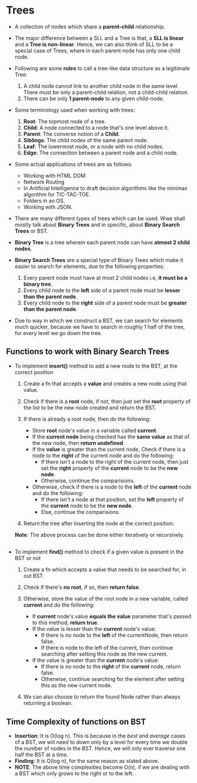 # Trees

-   A collection of nodes which share a **parent-child** relationship.
-   The major difference between a SLL and a Tree is that, a **SLL is linear** and a **Tree is non-linear**. Hence, we can also think of SLL to be a special case of Trees, where in each parent node has only one child node.
-   Following are some **rules** to call a tree-like data structure as a legitimate Tree:

    1. A child node cannot link to another child node in the same level. There must be only a parent-child relation, not a child-child relation.
    2. There can be only **1 parent-node** to any given child-node.

-   Some terminology used when working with trees:

    1. **Root**: The topmost node of a tree.
    2. **Child**: A node connected to a node that's one level above it.
    3. **Parent**: The converse notion of a **Child**.
    4. **Siblings**: The child nodes of the same parent node.
    5. **Leaf**: The lowermost node, or a node with no child nodes.
    6. **Edge**: The connection between a parent node and a child node.

-   Some actual applications of trees are as follows:

    -   Working with HTML DOM
    -   Network Routing
    -   In Artificial Intelligence to draft decision algorithms like the minimax algorithm for TIC-TAC-TOE.
    -   Folders in an OS.
    -   Working with JSON.

-   There are many different types of trees which can be used. Wwe shall mostly talk about **Binary Trees** and in specific, about **Binary Search Trees** or BST.

-   **Binary Tree** is a tree wherein each parent node can have **atmost 2 child nodes**.
-   **Binary Search Trees** are a special type of Binary Trees which make it easier to search for elements, due to the following properties:
    1. Every parent node must have at most 2 child nodes i.e, **it must be a binary tree**.
    2. Every child node to the **left** side of a parent node must be **lesser than the parent node**.
    3. Every child node to the **right** side of a parent node must be **greater than the parent node**.
-   Due to way in which we construct a BST, we can search for elements much quicker, because we have to search in roughly 1 half of the tree, for every level we go down the tree.

## Functions to work with Binary Search Trees

-   To implement **insert()** method to add a new node to the BST, at the correct position

    1.  Create a fn that accepts a **value** and creates a new node using that value.
    2.  Check if there is a **root** node, if not, then just set the **root** property of the list to be the new node created and return the BST.
    3.  If there is already a root node, then do the following:

        -   Store **root** node's value in a variable called **current**.
        -   If the **current node** being checked has the **same value** as that of the new node, then **return undefined**.
        -   If the **value** is greater than the current node, Check if there is a node to the **right** of the current node and do the following:
            -   If there isn't a node to the right of the current node, then just set the **right** property of the **current** node to be the **new node**.
            -   Otherwise, continue the comparisions.
        -   Otherwise, check if there is a node to the **left** of the **current** node and do the following:
            -   If there isn't a node at that position, set the **left** property of the **current** node to be the **new node**.
            -   Else, continue the comparisions.

    4.  Return the tree after inserting the node at the correct position.

    **Note**: The above process can be done either iteratively or recursively.

    ##

-   To implement **find()** method to check if a given value is present in the BST or not

    1. Create a fn which accepts a value that needs to be searched for, in out BST.
    2. Check if there's **no root**, if so, then **return false**.
    3. Otherwise, store the value of the root node in a new variable, called **current** and do the following:

        - If **current** node's value **equals the value** parameter that's passed to this method, **return true**.
        - If the value is lesser than the **current** node's value:
            - If there is no node to the **left** of the currentNode, then return false.
            - If there is node to the left of the current, then continue searching after setting this node as the new current.
        - If the value is greater than the **current** node's value:
            - If there is no node to the **right** of the **current** node, return false.
            - Otherwise, continue searching for the element after setting this as the new current node.

    4. We can also choose to return the found Node rather than always returning a boolean.

## Time Complexity of functions on BST

-   **Insertion**: It is O(log n). This is because in the _best_ and _average_ cases of a BST, we will need to down only by a level for every time we double the number of nodes in the BST. Hence, we will only ever traverse one half the BST at a time.
-   **Finding**: It is O(log n), for the same reason as stated above.
-   **NOTE**: The above time complexities become O(n), if we are dealing with a BST which only grows to the right or to the left.
